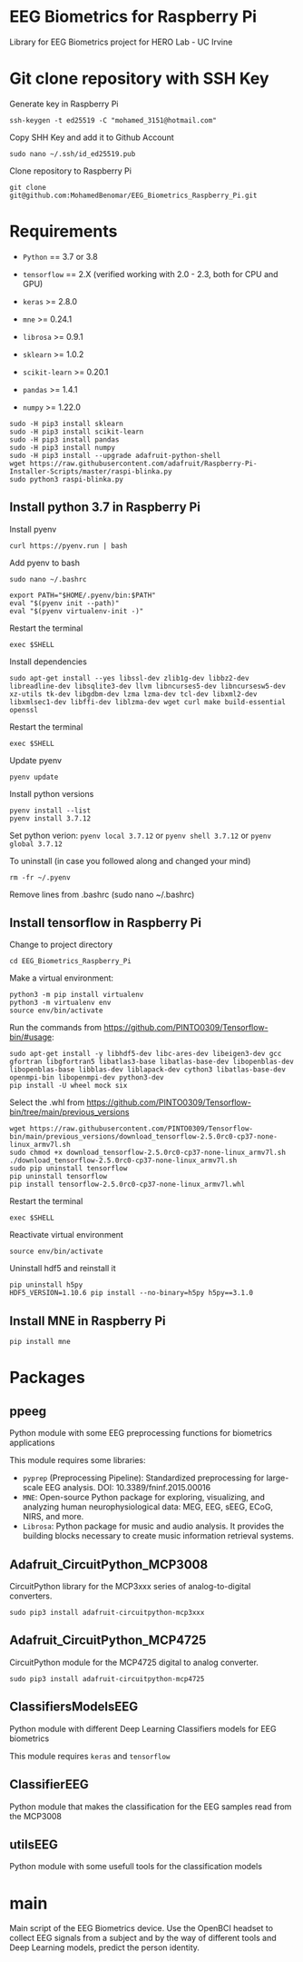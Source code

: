 # EEG Biometrics for Raspberry Pi
Library for EEG Biometrics project for HERO Lab - UC Irvine

# Git clone repository with SSH Key
Generate key in Raspberry Pi
```
ssh-keygen -t ed25519 -C "mohamed_3151@hotmail.com"
```

Copy SHH Key and add it to Github Account
```
sudo nano ~/.ssh/id_ed25519.pub
```

Clone repository to Raspberry Pi
```
git clone git@github.com:MohamedBenomar/EEG_Biometrics_Raspberry_Pi.git
```


# Requirements

- `Python` == 3.7 or 3.8
- `tensorflow` == 2.X (verified working with 2.0 - 2.3, both for CPU and GPU)
- `keras` >= 2.8.0

- `mne` >= 0.24.1
- `librosa` >= 0.9.1
- `sklearn` >= 1.0.2
- `scikit-learn` >= 0.20.1
- `pandas` >=  1.4.1
- `numpy` >= 1.22.0

```
sudo -H pip3 install sklearn
sudo -H pip3 install scikit-learn
sudo -H pip3 install pandas
sudo -H pip3 install numpy
sudo -H pip3 install --upgrade adafruit-python-shell
wget https://raw.githubusercontent.com/adafruit/Raspberry-Pi-Installer-Scripts/master/raspi-blinka.py
sudo python3 raspi-blinka.py
```


## Install python 3.7 in Raspberry Pi

Install pyenv
```
curl https://pyenv.run | bash
```

Add pyenv to bash
```
sudo nano ~/.bashrc
```
```
export PATH="$HOME/.pyenv/bin:$PATH"
eval "$(pyenv init --path)"
eval "$(pyenv virtualenv-init -)"
```

Restart the terminal
```
exec $SHELL
```

Install dependencies
```
sudo apt-get install --yes libssl-dev zlib1g-dev libbz2-dev libreadline-dev libsqlite3-dev llvm libncurses5-dev libncursesw5-dev xz-utils tk-dev libgdbm-dev lzma lzma-dev tcl-dev libxml2-dev libxmlsec1-dev libffi-dev liblzma-dev wget curl make build-essential openssl
```

Restart the terminal
```
exec $SHELL
```

Update pyenv
```
pyenv update
```

Install python versions
```
pyenv install --list
pyenv install 3.7.12
```

Set python verion:
`pyenv local 3.7.12` or `pyenv shell 3.7.12` or `pyenv global 3.7.12`

To uninstall (in case you followed along and changed your mind)
```
rm -fr ~/.pyenv
```
Remove lines from .bashrc (sudo nano ~/.bashrc)


## Install tensorflow in Raspberry Pi

Change to project directory
```
cd EEG_Biometrics_Raspberry_Pi
```

Make a virtual environment:
```
python3 -m pip install virtualenv
python3 -m virtualenv env
source env/bin/activate
```

Run the commands from https://github.com/PINTO0309/Tensorflow-bin/#usage:
```
sudo apt-get install -y libhdf5-dev libc-ares-dev libeigen3-dev gcc gfortran libgfortran5 libatlas3-base libatlas-base-dev libopenblas-dev libopenblas-base libblas-dev liblapack-dev cython3 libatlas-base-dev openmpi-bin libopenmpi-dev python3-dev
pip install -U wheel mock six
```

Select the .whl from https://github.com/PINTO0309/Tensorflow-bin/tree/main/previous_versions
```
wget https://raw.githubusercontent.com/PINTO0309/Tensorflow-bin/main/previous_versions/download_tensorflow-2.5.0rc0-cp37-none-linux_armv7l.sh
sudo chmod +x download_tensorflow-2.5.0rc0-cp37-none-linux_armv7l.sh
./download_tensorflow-2.5.0rc0-cp37-none-linux_armv7l.sh
sudo pip uninstall tensorflow
pip uninstall tensorflow
pip install tensorflow-2.5.0rc0-cp37-none-linux_armv7l.whl
```

Restart the terminal
```
exec $SHELL
```

Reactivate virtual environment
```
source env/bin/activate
```

Uninstall hdf5 and reinstall it
```
pip uninstall h5py
HDF5_VERSION=1.10.6 pip install --no-binary=h5py h5py==3.1.0
```


## Install MNE in Raspberry Pi

```
pip install mne
```

# Packages

## ppeeg

Python module with some EEG preprocessing functions for biometrics applications

This module requires some libraries:
- `pyprep` (Preprocessing Pipeline): Standardized preprocessing for large-scale EEG analysis. DOI: 10.3389/fninf.2015.00016
- `MNE`: Open-source Python package for exploring, visualizing, and analyzing human neurophysiological data: MEG, EEG, sEEG, ECoG, NIRS, and more.
- `Librosa`: Python package for music and audio analysis. It provides the building blocks necessary to create music information retrieval systems.

## Adafruit_CircuitPython_MCP3008


CircuitPython library for the MCP3xxx series of analog-to-digital converters.

```
sudo pip3 install adafruit-circuitpython-mcp3xxx
```

## Adafruit_CircuitPython_MCP4725

CircuitPython module for the MCP4725 digital to analog converter.

```
sudo pip3 install adafruit-circuitpython-mcp4725
```

## ClassifiersModelsEEG

Python module with different Deep Learning Classifiers models for EEG biometrics

This module requires `keras` and `tensorflow`

## ClassifierEEG

Python module that makes the classification for the EEG samples read from the MCP3008

## utilsEEG

Python module with some usefull tools for the classification models

# main

Main script of the EEG Biometrics device. Use the OpenBCI headset to collect EEG signals from a subject and by the way of different tools and Deep Learning models, predict the person identity.
